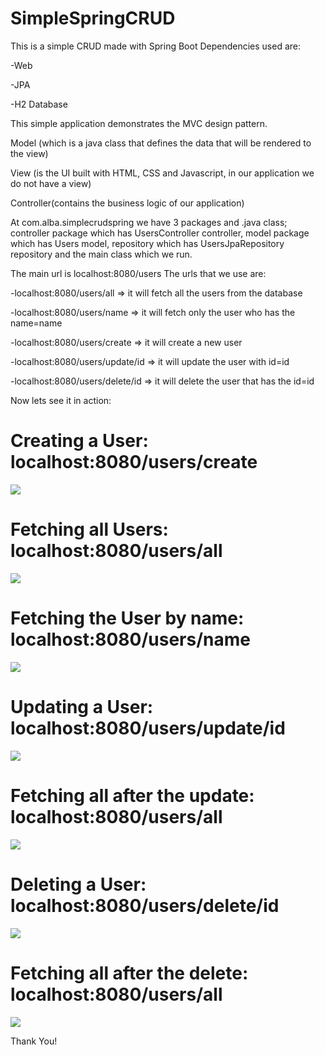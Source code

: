 # SimpleSpringCRUD
This is a simple CRUD made with Spring Boot
Dependencies used are:

-Web

-JPA

-H2 Database

This simple application demonstrates the MVC design pattern.

Model (which is a java class that defines the data that will be rendered to the view)

View (is the UI built with HTML, CSS and Javascript, in our application we do not have a view)

Controller(contains the business logic of our application)

At com.alba.simplecrudspring we have 3 packages and .java class; controller package which has UsersController controller, model package which has Users model, repository which has UsersJpaRepository repository and the main class which we run.

The main url is localhost:8080/users
The urls that we use are:

-localhost:8080/users/all => it will fetch all the users from the database

-localhost:8080/users/name => it will fetch only the user who has the name=name

-localhost:8080/users/create => it will create a new user 

-localhost:8080/users/update/id => it will update the user with id=id

-localhost:8080/users/delete/id => it will delete the user that has the id=id

Now lets see it in action:

# Creating a User: localhost:8080/users/create

![](src/main/resources/static/create.PNG)


# Fetching all Users: localhost:8080/users/all

![](src/main/resources/static/fetchAll.PNG)


# Fetching the User by name: localhost:8080/users/name

![](src/main/resources/static/fetchName.PNG)


# Updating a User: localhost:8080/users/update/id

![](src/main/resources/static/update.PNG)

# Fetching all after the update: localhost:8080/users/all

![](src/main/resources/static/allAfterUpdate.PNG)


# Deleting a User: localhost:8080/users/delete/id

![](src/main/resources/static/delete.PNG)

# Fetching all after the delete: localhost:8080/users/all

![](src/main/resources/static/afterDelete.PNG)

Thank You!


